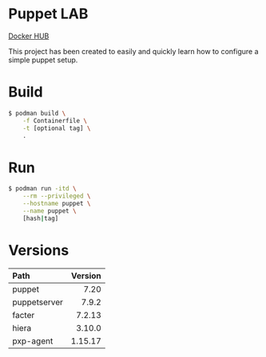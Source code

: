 # Puppet LAB

[Docker HUB](https://hub.docker.com/repository/docker/viceo/puppet-lab)

This project has been created to easily and quickly learn how to configure a simple puppet setup.

# Build
```bash
$ podman build \
    -f Containerfile \
    -t [optional tag] \
    .
```

# Run
```bash
$ podman run -itd \
    --rm --privileged \
    --hostname puppet \
    --name puppet \
    [hash|tag]
```

# Versions
Path | Version
:--- | ---:
puppet | 7.20
puppetserver | 7.9.2
facter | 7.2.13
hiera | 3.10.0
pxp-agent | 1.15.17


